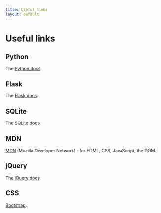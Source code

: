 ```yaml
---
title: Useful links
layout: default
---
```


# Useful links

## Python

The [Python docs](https://docs.python.org/2/).

## Flask

The [Flask docs](http://flask.pocoo.org/docs/0.10/).

## SQLite

The [SQLite docs](http://www.sqlite.org/docs.html).

## MDN

[MDN](https://developer.mozilla.org/en-US/docs/Web) (Mozilla Developer Network) - for HTML, CSS, JavaScript, the DOM.

## jQuery

The [jQuery docs](http://api.jquery.com/).

## CSS

[Bootstrap](http://getbootstrap.com/).

